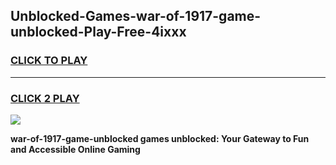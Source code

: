 
## Unblocked-Games-war-of-1917-game-unblocked-Play-Free-4ixxx
<h3>
<a href="https://premium76.site?title=war-of-1917-game-unblocked&ref=18A1">CLICK TO PLAY</a></h3>
<hr>

<h3>
<a href="https://premium76.site?title=war-of-1917-game-unblocked&ref=18A1">CLICK 2 PLAY</a>
  
</h3>

<a href="https://premium76.site?title=war-of-1917-game-unblocked&ref=18A1"><img src="https://clearcache.store/games.png"></a>


**war-of-1917-game-unblocked games unblocked: Your Gateway to Fun and Accessible Online Gaming**
